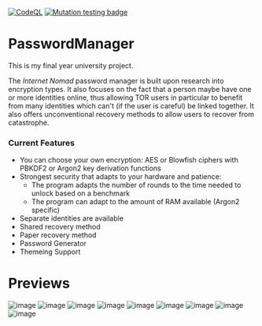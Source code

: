 [![CodeQL](https://github.com/c3ypt1c/PasswordManager/actions/workflows/codeql-analysis.yml/badge.svg)](https://github.com/c3ypt1c/PasswordManager/actions/workflows/codeql-analysis.yml) [![Mutation testing badge](https://img.shields.io/endpoint?style=flat&url=https%3A%2F%2Fbadge-api.stryker-mutator.io%2Fgithub.com%2Fc3ypt1c%2FPasswordManager%2Fmaster)](https://dashboard.stryker-mutator.io/reports/github.com/c3ypt1c/PasswordManager/master)

# PasswordManager

This is my final year university project.

The *Internet Nomad* password manager is built upon research into encryption types. It also focuses on the fact that a person maybe have one or more identities online, thus allowing TOR users in particular to benefit from many identities which can't (if the user is careful) be linked together. It also offers unconventional recovery methods to allow users to recover from catastrophe. 

### Current Features
 - You can choose your own encryption: AES or Blowfish ciphers with PBKDF2 or Argon2 key derivation functions
 - Strongest security that adapts to your hardware and patience:
   - The program adapts the number of rounds to the time needed to unlock based on a benchmark
   - The program can adapt to the amount of RAM available (Argon2 specific)
 - Separate identities are available
 - Shared recovery method
 - Paper recovery method
 - Password Generator
 - Themeing Support

# Previews
![image](https://user-images.githubusercontent.com/17202074/128949338-d75e0f14-57c7-4e9c-bc8b-8abd585abfef.png)
![image](https://user-images.githubusercontent.com/17202074/128949423-e73d9a12-e685-46d2-885f-0659d0ce500f.png)
![image](https://user-images.githubusercontent.com/17202074/128949711-2b183863-c1b1-4f07-afed-00bdc4f6d9ee.png)
![image](https://user-images.githubusercontent.com/17202074/128949492-b7fd1edf-8b1f-44bb-892f-43a73959ba37.png)
![image](https://user-images.githubusercontent.com/17202074/128949623-0b58ba66-6749-41be-8e1c-234e79e33f6a.png)
![image](https://user-images.githubusercontent.com/17202074/128949521-f74d5d83-b7ee-48bc-a6ed-01c79524e63c.png)
![image](https://user-images.githubusercontent.com/17202074/128949549-7121b81d-bb83-4206-b3ff-cd992514cf00.png)
![image](https://user-images.githubusercontent.com/17202074/128949572-a39800ce-dd3c-4b74-90ce-2a1a0efd2f3c.png)
![image](https://user-images.githubusercontent.com/17202074/128949651-5f9e2734-3310-4b27-bf44-f1f90062c313.png)

